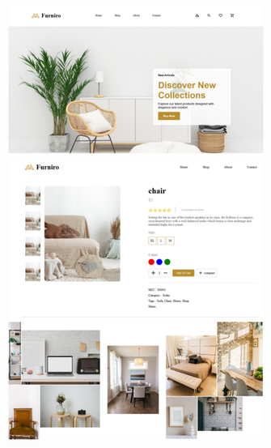 ![Alt text](https://github.com/malshisathsarani/Furniro_Website/blob/main/Furniro-ss.png)
![Alt text](https://github.com/malshisathsarani/Furniro_Website/blob/main/Furniro-ss-2.png)
![Alt text](https://github.com/malshisathsarani/Furniro_Website/blob/main/Furniro-ss-3.jpeg)

